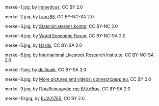 merkel-1.jpg, by [indeedous](https://www.flickr.com/photos/92843949@N08), CC BY 2.0

merkel-2.jpg, by [franz88](https://www.flickr.com/photos/29314071@N00), CC BY-NC-SA 2.0

merkel-3.jpg, by [Statsministerens kontor](https://www.flickr.com/photos/30450981@N06), CC BY-NC 2.0

merkel-4.jpg, by [World Economic Forum](https://www.flickr.com/photos/15237218@N00),  CC BY-NC-SA 2.0

merkel-5.jpg, by [Hardo](https://www.flickr.com/photos/44497870@N00),  CC BY-SA 2.0

merkel-6.jpg, by [International Livestock Research Institute](https://www.flickr.com/photos/7155605@N03),  CC BY-NC-SA 2.0

merkel-7.jpg, by [dullhunk](https://www.flickr.com/photos/14829735@N00), CC BY-SA 2.0

merkel-8.jpg, by [More pictures and videos: connect@epp.eu](https://www.flickr.com/photos/45198836@N04), CC BY 2.0

merkel-9.jpg, by [Πρωθυπουργός της Ελλάδας](https://www.flickr.com/photos/44926920@N06), CC BY-SA 2.0

merkel-10.jpg, by [EU2017EE](https://www.flickr.com/photos/145047505@N06), CC BY 2.0
